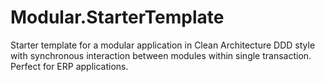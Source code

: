 # Modular.StarterTemplate
Starter template for a modular application in Clean Architecture DDD style with synchronous interaction between modules within single transaction. Perfect for ERP applications.

